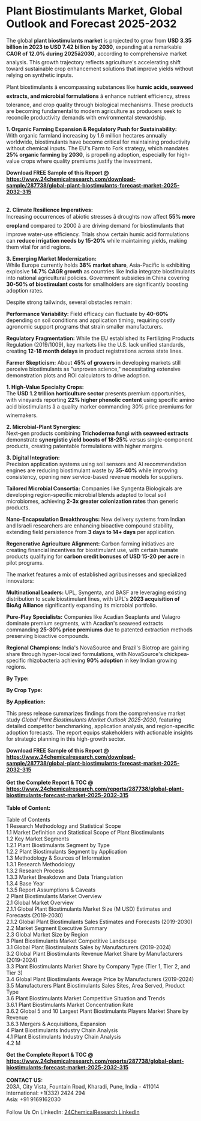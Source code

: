 <h1>Plant Biostimulants Market, Global Outlook and Forecast 2025-2032</h1><p>The global <strong>plant biostimulants market</strong> is projected to grow from <strong>USD 3.35 billion in 2023 to USD 7.42 billion by 2030</strong>, expanding at a remarkable <strong>CAGR of 12.0% during 2025â2030</strong>, according to comprehensive market analysis. This growth trajectory reflects agriculture's accelerating shift toward sustainable crop enhancement solutions that improve yields without relying on synthetic inputs.</p><p>Plant biostimulants â encompassing substances like <strong>humic acids, seaweed extracts, and microbial formulations</strong> â enhance nutrient efficiency, stress tolerance, and crop quality through biological mechanisms. These products are becoming fundamental to modern agriculture as producers seek to reconcile productivity demands with environmental stewardship.</p><p><strong>1. Organic Farming Expansion &amp; Regulatory Push for Sustainability:</strong><br>
With organic farmland increasing by 1.6 million hectares annually worldwide, biostimulants have become critical for maintaining productivity without chemical inputs. The EU's Farm to Fork strategy, which mandates <strong>25% organic farming by 2030</strong>, is propelling adoption, especially for high-value crops where quality premiums justify the investment.</p><div><b>Download FREE Sample of this Report @ 
            <a href="https://www.24chemicalresearch.com/download-sample/287738/global-plant-biostimulants-forecast-market-2025-2032-315">
            https://www.24chemicalresearch.com/download-sample/287738/global-plant-biostimulants-forecast-market-2025-2032-315</a></b></div><br><p><strong>2. Climate Resilience Imperatives:</strong><br>
Increasing occurrences of abiotic stresses â droughts now affect <strong>55% more cropland</strong> compared to 2000 â are driving demand for biostimulants that improve water-use efficiency. Trials show certain humic acid formulations can <strong>reduce irrigation needs by 15-20%</strong> while maintaining yields, making them vital for arid regions.</p><p><strong>3. Emerging Market Modernization:</strong><br>
While Europe currently holds <strong>38% market share</strong>, Asia-Pacific is exhibiting explosive <strong>14.7% CAGR growth</strong> as countries like India integrate biostimulants into national agricultural policies. Government subsidies in China covering <strong>30-50% of biostimulant costs</strong> for smallholders are significantly boosting adoption rates.</p><p>Despite strong tailwinds, several obstacles remain:</p><p><strong>Performance Variability:</strong> Field efficacy can fluctuate by <strong>40-60%</strong> depending on soil conditions and application timing, requiring costly agronomic support programs that strain smaller manufacturers.</p><p><strong>Regulatory Fragmentation:</strong> While the EU established its Fertilizing Products Regulation (2019/1009), key markets like the U.S. lack unified standards, creating <strong>12-18 month delays</strong> in product registrations across state lines.</p><p><strong>Farmer Skepticism:</strong> About <strong>45% of growers</strong> in developing markets still perceive biostimulants as "unproven science," necessitating extensive demonstration plots and ROI calculators to drive adoption.</p><p><strong>1. High-Value Specialty Crops:</strong><br>
The <strong>USD 1.2 trillion horticulture sector</strong> presents premium opportunities, with vineyards reporting <strong>22% higher phenolic content</strong> using specific amino acid biostimulants â a quality marker commanding 30% price premiums for winemakers.</p><p><strong>2. Microbial-Plant Synergies:</strong><br>
Next-gen products combining <strong>Trichoderma fungi with seaweed extracts</strong> demonstrate <strong>synergistic yield boosts of 18-25%</strong> versus single-component products, creating patentable formulations with higher margins.</p><p><strong>3. Digital Integration:</strong><br>
Precision application systems using soil sensors and AI recommendation engines are reducing biostimulant waste by <strong>35-40%</strong> while improving consistency, opening new service-based revenue models for suppliers.</p><p><strong>Tailored Microbial Consortia:</strong> Companies like Syngenta Biologicals are developing region-specific microbial blends adapted to local soil microbiomes, achieving <strong>2-3x greater colonization rates</strong> than generic products.</p><p><strong>Nano-Encapsulation Breakthroughs:</strong> New delivery systems from Indian and Israeli researchers are enhancing bioactive compound stability, extending field persistence from <strong>3 days to 14+ days</strong> per application.</p><p><strong>Regenerative Agriculture Alignment:</strong> Carbon farming initiatives are creating financial incentives for biostimulant use, with certain humate products qualifying for <strong>carbon credit bonuses of USD 15-20 per acre</strong> in pilot programs.</p><p>The market features a mix of established agribusinesses and specialized innovators:</p><p><strong>Multinational Leaders:</strong> UPL, Syngenta, and BASF are leveraging existing distribution to scale biostimulant lines, with UPL's <strong>2023 acquisition of BioAg Alliance</strong> significantly expanding its microbial portfolio.</p><p><strong>Pure-Play Specialists:</strong> Companies like Acadian Seaplants and Valagro dominate premium segments, with Acadian's seaweed extracts commanding <strong>25-30% price premiums</strong> due to patented extraction methods preserving bioactive compounds.</p><p><strong>Regional Champions:</strong> India's NovaSource and Brazil's Biotrop are gaining share through hyper-localized formulations, with NovaSource's chickpea-specific rhizobacteria achieving <strong>90% adoption</strong> in key Indian growing regions.</p><p><strong>By Type:</strong></p><p><strong>By Crop Type:</strong></p><p><strong>By Application:</strong></p><p>This press release summarizes findings from the comprehensive market study <em>Global Plant Biostimulants Market Outlook 2025-2030</em>, featuring detailed competitor benchmarking, application analysis, and region-specific adoption forecasts. The report equips stakeholders with actionable insights for strategic planning in this high-growth sector.</p><div><b>Download FREE Sample of this Report @ 
            <a href="https://www.24chemicalresearch.com/download-sample/287738/global-plant-biostimulants-forecast-market-2025-2032-315">
            https://www.24chemicalresearch.com/download-sample/287738/global-plant-biostimulants-forecast-market-2025-2032-315</a></b></div><br><div><b>Get the Complete Report & TOC @ 
            <a href="https://www.24chemicalresearch.com/reports/287738/global-plant-biostimulants-forecast-market-2025-2032-315">
            https://www.24chemicalresearch.com/reports/287738/global-plant-biostimulants-forecast-market-2025-2032-315</a></b></div><br>
            <b>Table of Content:</b><p>Table of Contents<br />
1 Research Methodology and Statistical Scope<br />
1.1 Market Definition and Statistical Scope of Plant Biostimulants<br />
1.2 Key Market Segments<br />
1.2.1 Plant Biostimulants Segment by Type<br />
1.2.2 Plant Biostimulants Segment by Application<br />
1.3 Methodology & Sources of Information<br />
1.3.1 Research Methodology<br />
1.3.2 Research Process<br />
1.3.3 Market Breakdown and Data Triangulation<br />
1.3.4 Base Year<br />
1.3.5 Report Assumptions & Caveats<br />
2 Plant Biostimulants Market Overview<br />
2.1 Global Market Overview<br />
2.1.1 Global Plant Biostimulants Market Size (M USD) Estimates and Forecasts (2019-2030)<br />
2.1.2 Global Plant Biostimulants Sales Estimates and Forecasts (2019-2030)<br />
2.2 Market Segment Executive Summary<br />
2.3 Global Market Size by Region<br />
3 Plant Biostimulants Market Competitive Landscape<br />
3.1 Global Plant Biostimulants Sales by Manufacturers (2019-2024)<br />
3.2 Global Plant Biostimulants Revenue Market Share by Manufacturers (2019-2024)<br />
3.3 Plant Biostimulants Market Share by Company Type (Tier 1, Tier 2, and Tier 3)<br />
3.4 Global Plant Biostimulants Average Price by Manufacturers (2019-2024)<br />
3.5 Manufacturers Plant Biostimulants Sales Sites, Area Served, Product Type<br />
3.6 Plant Biostimulants Market Competitive Situation and Trends<br />
3.6.1 Plant Biostimulants Market Concentration Rate<br />
3.6.2 Global 5 and 10 Largest Plant Biostimulants Players Market Share by Revenue<br />
3.6.3 Mergers & Acquisitions, Expansion<br />
4 Plant Biostimulants Industry Chain Analysis<br />
4.1 Plant Biostimulants Industry Chain Analysis<br />
4.2 M</p><div><b>Get the Complete Report & TOC @ 
            <a href="https://www.24chemicalresearch.com/reports/287738/global-plant-biostimulants-forecast-market-2025-2032-315">
            https://www.24chemicalresearch.com/reports/287738/global-plant-biostimulants-forecast-market-2025-2032-315</a></b></div><br><b>CONTACT US:</b><br>
            203A, City Vista, Fountain Road, Kharadi, Pune, India - 411014<br>
            International: +1(332) 2424 294<br>
            Asia: +91 9169162030 <br><br>
            Follow Us On LinkedIn: <a href="https://www.linkedin.com/company/24chemicalresearch/">24ChemicalResearch LinkedIn</a>